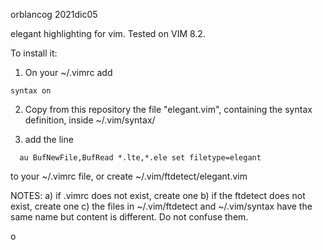 orblancog
2021dic05

elegant highlighting for vim.
Tested on VIM 8.2.

To install it:
1) On your ~/.vimrc add
```vim
syntax on
```

2) Copy from this repository the file "elegant.vim", containing the syntax definition, inside ~/.vim/syntax/

3) add the line
```vim
  au BufNewFile,BufRead *.lte,*.ele set filetype=elegant
```
 to your ~/.vimrc file, or create ~/.vim/ftdetect/elegant.vim


NOTES: a) if .vimrc does not exist, create one
       b) if the ftdetect does not exist, create one
       c) the files in ~/.vim/ftdetect and ~/.vim/syntax have the same name but content is different. Do not confuse them. 


o
